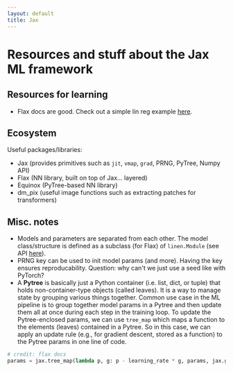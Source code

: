 ```yaml
---
layout: default
title: Jax
---
```


# Resources and stuff about the Jax ML framework 

## Resources for learning 

- Flax docs are good. Check out a simple lin reg example [here](https://flax.readthedocs.io/en/latest/notebooks/flax_basics.html#Linear-regression-with-Flax). 

## Ecosystem 

Useful packages/libraries: 

- Jax (provides primitives such as `jit`, `vmap`, `grad`, PRNG, PyTree, Numpy API) 
- Flax (NN library, built on top of Jax... layered)  
- Equinox (PyTree-based NN library) 
- dm_pix (useful image functions such as extracting patches for transformers) 


## Misc. notes 
- Models and parameters are separated from each other. The model class/structure is defined as a subclass (for Flax) of `linen.Module` (see API [here](https://flax.readthedocs.io/en/latest/flax.linen.html)). 
- PRNG key can be used to init model params (and more). Having the key ensures reproducability. Question: why can't we just use a seed like with PyTorch? 
- A **Pytree** is basically just a Python container (i.e. list, dict, or tuple) that holds non-container-type objects (called leaves). It is a way to manage state by grouping various things together. Common use case in the ML pipeline is to group together model params in a Pytree and then update them all at once during each step in the training loop. To update the Pytree-enclosed params, we can use `tree_map` which maps a function to the elements (leaves) contained in a Pytree. So in this case, we can apply an update rule (e.g., for gradient descent, stored as a function) to the Pytree params in one line of code. 
```python
# credit: flax docs 
params = jax.tree_map(lambda p, g: p - learning_rate * g, params, jax.grad(mse_loss)(params, x_samples, y_samples))
```

